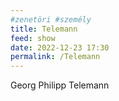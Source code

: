 ```yaml
---
#zenetöri #személy
title: Telemann
feed: show
date: 2022-12-23 17:30
permalink: /Telemann
---
```

Georg Philipp Telemann